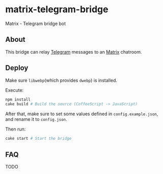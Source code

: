 # matrix-telegram-bridge
Matrix - Telegram bridge bot

## About
This bridge can relay [Telegram](https://telegram.me) messages to an [Matrix](https://matrix.org) chatroom.

## Deploy
Make sure `libwebp`(which provides `dwebp`) is installed.

Execute:

```bash
npm install
cake build # Build the source (CoffeeScript -> JavaScript)
```

After that, make sure to set some values defined in `config.example.json`, and rename it to `config.json`.

Then run:

```bash
cake start # Start the bridge
```

## FAQ
TODO
